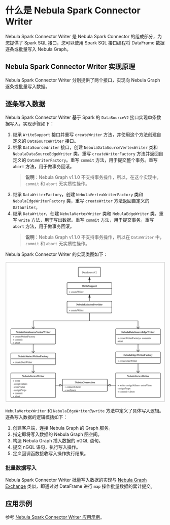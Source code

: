 # 什么是 Nebula Spark Connector Writer

Nebula Spark Connector Writer 是 Nebula Spark Connector 的组成部分，为您提供了 Spark SQL 接口，您可以使用 Spark SQL 接口编程将 DataFrame 数据逐条或批量写入 Nebula Graph。

## Nebula Spark Connector Writer 实现原理

Nebula Spark Connector Writer 分别提供了两个接口，实现向 Nebula Graph 逐条或批量写入数据。

## 逐条写入数据

Nebula Spark Connector Writer 基于 Spark 的 `DataSourceV2` 接口实现单条数据写入，实现步骤如下：

1. 继承 `WriteSupport` 接口并重写 `createWriter` 方法，并使用这个方法创建自定义的 `DataSourceWriter` 接口。
2. 继承 `DataSourceWriter` 接口，创建 `NebulaDataSourceVertexWriter` 类和 `NebulaDataSourceEdgeWriter` 类。重写 `createWriterFactory` 方法并返回自定义的 `DataWriterFactory`。重写 `commit` 方法，用于提交整个事务。重写 `abort` 方法，用于做事务回滚。
   > **说明**：Nebula Graph v1.1.0 不支持事务操作，所以，在这个实现中，`commit` 和 `abort` 无实质性操作。
3. 继承 `DataWriterFactory`，创建 `NebulaVertexWriterFactory` 类和 `NebulaEdgeWriterFactory` 类，重写 `createWriter` 方法返回自定义的 `DataWriter`。
4. 继承 `DataWriter`，创建 `NebulaVertexWriter` 类和 `NebulaEdgeWriter` 类。重写 `write` 方法，用于写出数据。重写 `commit` 方法，用于提交事务。重写 `abort` 方法，用于做事务回滚。
   > **说明**：Nebula Graph v1.1.0 不支持事务操作，所以在 `DataWriter` 中，`commit` 和 `abort` 无实质性操作。

Nebula Spark Connector Writer 的实现类图如下：

![Nebula Spark Connector Writer 实现类图](../figs/sc-ug-002.png "Nebula Spark Connector Writer 实现类图")

`NebulaVertexWriter` 和 `NebulaEdgeWriter的write` 方法中定义了具体写入逻辑。逐条写入数据的逻辑概括如下：

1. 创建客户端，连接 Nebula Graph 的 Graph 服务。
2. 指定即将写入数据的 Nebula Graph 图空间。
3. 构造 Nebula Graph 插入数据的 nGQL 语句。
4. 提交 nGQL 语句，执行写入操作。
5. 定义回调函数接收写入操作执行结果。

### 批量数据写入

Nebula Spark Connector Writer 批量写入数据的实现与 [Nebula Graph Exchange](../../nebula-exchange/about-exchange/ex-ug-what-is-exchange.md) 类似，即通过对 DataFrame 进行 `map` 操作批量数据的累计提交。

## 应用示例

参考 [Nebula Spark Connector Writer 应用示例](sc-ug-writer-example.md)。

